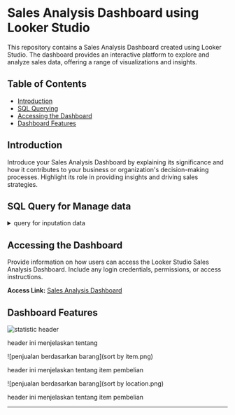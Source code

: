 # Sales Analysis Dashboard using Looker Studio

This repository contains a Sales Analysis Dashboard created using Looker Studio. The dashboard provides an interactive platform to explore and analyze sales data, offering a range of visualizations and insights.

## Table of Contents
- [Introduction](#introduction)
- [SQL Querying](#sql-query-for-manage-data)
- [Accessing the Dashboard](#accessing-the-dashboard)
- [Dashboard Features](#dashboard-features)

## Introduction

Introduce your Sales Analysis Dashboard by explaining its significance and how it contributes to your business or organization's decision-making processes. Highlight its role in providing insights and driving sales strategies.

## SQL Query for Manage data
<details>
<summary>query for inputation data</summary>
    <pre>
```sql
-- import table penjualan from csv --
CREATE TABLE penjualan (
    id_distributor INT,
    id_cabang INT,
    id_invoice INT,
    tanggal DATE,
    id_customer INT,
    id_barang INT,
    jumlah_barang INT,
    unit VARCHAR(255),
    harga DECIMAL,
    mata_uang VARCHAR(10),
    brand_id INT,
    lini VARCHAR(255)
);

COPY penjualan(id_distributor, id_cabang, id_invoice, tanggal, id_customer, id_barang, jumlah_barang, unit, harga, mata_uang, brand_id, lini)
FROM 'penjualan.csv' DELIMITER ',' CSV HEADER;


-- import table pelanggan from csv --
CREATE TABLE pelanggan (
    id_customer VARCHAR(255) PRIMARY KEY,
    "level" VARCHAR(255),
    nama VARCHAR(255),
    id_cabang_sales VARCHAR(255),
    cabang_sales VARCHAR(255),
    id_group VARCHAR(255),
    "group" VARCHAR(255)
);

COPY pelanggan(id_customer, level, nama, id_cabang_sales, cabang_sales, id_group, "group")
FROM 'pelanggan.csv' DELIMITER ',' CSV HEADER;

-- import table barang from csv --
CREATE TABLE barang (
    kode_barang VARCHAR(255) PRIMARY KEY,
    sektor VARCHAR(255),
    nama_barang VARCHAR(255),
    tipe VARCHAR(255),
    nama_tipe VARCHAR(255),
    kode_lini INT,
    lini VARCHAR(255),
    kemasan VARCHAR(255)
);

COPY barang(kode_barang, sektor, nama_barang, tipe, nama_tipe, kode_lini, lini, kemasan)
FROM 'barang.csv' DELIMITER ',' CSV HEADER;


-- membuat datamart analisis penjualan untuk menjadi acuan dashboard looker studio --
CREATE TABLE analisis_penjualan AS
SELECT DISTINCT
    pj.tanggal,
    pj.jumlah_barang,
    pj.harga,
    pj.lini,
    pl.nama AS nama_toko,
    pl.cabang_sales as kota,
    pl."group",
    b.nama_barang,
    b.kemasan
FROM penjualan AS pj
JOIN pelanggan AS pl ON pj.id_cabang = pl.id_cabang_sales
JOIN barang AS b ON pj.id_barang = b.kode_barang; 

sql```

</pre>

</details>

## Accessing the Dashboard

Provide information on how users can access the Looker Studio Sales Analysis Dashboard. Include any login credentials, permissions, or access instructions.

**Access Link:** [Sales Analysis Dashboard](https://lookerstudio.google.com/reporting/8b42f3cf-49fc-43fa-903c-c5e4964d16a7/page/KTvdD)

## Dashboard Features

![statistic header](statistics.png)

header ini menjelaskan tentang

![penjualan berdasarkan barang](sort by item.png)

header ini menjelaskan tentang item pembelian

![penjualan berdasarkan barang](sort by location.png)

header ini menjelaskan tentang item pembelian



---
